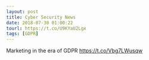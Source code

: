 ```yaml
---
layout: post
title: Cyber Security News
date: 2018-07-30 01:00:22
tourl: https://t.co/U9KYaU2Lgx
tags: [GDPR]
---
```

Marketing in the era of GDPR https://t.co/Vbg7LWusqw